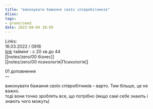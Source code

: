 ```yaml
---
title: "виконувати бажання своїх співробітників"
Alias: 
tags:
- green/seed
date: 2023-08-04 10:59
---
```

Links:  
16.03.2022 / 0916  
[link](https://www.youtube.com/watch?v=XIMepPFpfVY)  таймінг : с 20 хв до 44  
[[notes/zero/00 бізнес]]  
[[notes/zero/00 психологія|Психологія]]

01 доповнення  
—

виконувати бажання своїх співробітників – варто. Тим більше, це не важко.  
тоді вони точно зроблять все, що потрібно (якщо самі себе знають і знають чого можуть)


